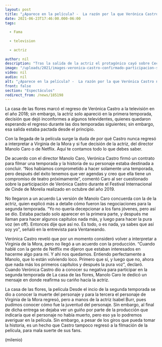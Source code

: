 ```yaml
---
layout: post
title: "¿Aparece en la película? -  La razón por la que Verónica Castro nunca regresó a 'La casa de las flores'"
date: 2021-06-23T17:46:00.000-06:00
tags:
  
  - Fama
  
  - television
  
  - actriz
  
author: nil
description: "Tras la salida de la actriz el protagónico cayó sobre Cecilia Suárez, quien interpreta a Paulina de la Mora."
image: "/uploads/2021/images-veronica-castro-confirmado-participacion-secuela_106_42_650_405.jpg"
video: nil
audio: nil
alt: "¿Aparece en la película? -  La razón por la que Verónica Castro nunca regresó a 'La casa de las flores'"
front: false
section: "Espectáculos"
redirect_from: /news/185198
---
```


La casa de las flores marcó el regreso de Verónica Castro a la televisión en el año 2018; sin embargo, la actriz solo apareció en la primera temporada, decisión que dejó inconformes a algunos televidentes, quienes quedaron esperando el regreso durante las dos temporadas siguientes; sin embargo, esa salida estaba pactada desde el principio. 

Con la llegada de la película surge la duda de por qué Castro nunca regresó a interpretar a Virginia de la Mora y si fue decisión de la actriz, del director Manolo Caro o de Netflix. Aquí te contamos todo lo que debes saber. 

De acuerdo con el director Manolo Caro, Verónica Castro firmó un contrato para filmar una temporada y la historia de su personaje estaba destinada a concluir.  “Nos habíamos comprometido a hacer solamente una temporada, pero después del éxito tenemos que ver agendas y creo que ella tiene un compromiso de teatro próximamente”, comentó Caro al ser cuestionado sobre la participación de Verónica Castro durante el Festival Internacional de Cinde de Morelia realizado en octubre del año 2019.  

No llegaron a un acuerdo La versión de Manolo Caro concuerda con la de la actriz, quien explicó más a detalle cómo fueron las negociaciones para la segunda temporada.  “Yo no quería decepcionar a los fans jóvenes, pero así se dio. Estaba pactado solo aparecer en la primera parte, y después me llaman para hacer algunos capítulos nada más, y luego para hacer la pura voz (en off). Entonces dije que así no. Es todo, o es nada, ya sabes que así soy yo", señaló en la entrevista para Ventaneando. 

Verónica Castro reveló que por un momento consideró volver a interpretar a Virginia de la Mora, pero no llegó a un acuerdo con la producción.  “Cuando hablé con la gente de Netflix me dijeron que estaban interesados en hacerme algo para mí. Y ahí nos quedamos. Entiendo perfectamente a Manolo, que lo están volviendo loco. Primero que sí, y luego que no, ahora que nada más los primeros capítulos y después la pura voz", declaró.  Cuando Verónica Castro dio a conocer su negativa para participar en la segunda temporada de La casa de las flores, Manolo Caro le dedicó un mensaje en donde reafirma su cariño hacía la actriz.  

La casa de las flores, la película Desde el incio de la segunda temporada se dio a conocer la muerte del personaje y para la tercera el personaje de Virginia de la Mora regresó, pero a manos de la actriz Isabel Burr, pues pudimos conocer cómo fue la juventud del personaje. Sin embargo, al final de dicha entrega se dejaba ver un guiño por parte de la producción que indicaría que el personaje no había muerto, pero eso ya lo podremos averiguar en la película. Sin embargo, a pesar de los giros que pueda tomar la historia, es un hecho que Castro tampoco regresó a la filmación de la película, para mala suerte de sus fans.

(milenio)